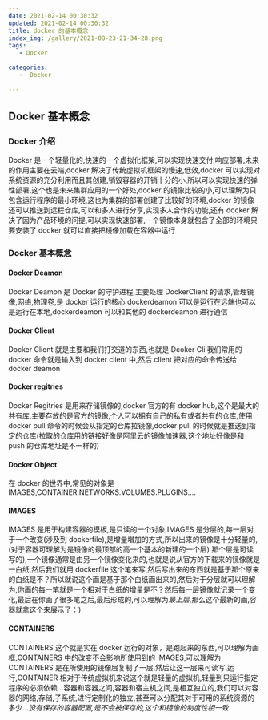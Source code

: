 ```yaml
---
date: 2021-02-14 00:30:32
updated: 2021-02-14 00:30:32
title: docker 的基本概念
index_img: /gallery/2021-08-23-21-34-28.png
tags: 
   - Docker

categories:
   -  Docker

---
```


## Docker 基本概念

### Docker 介绍

Docker 是一个轻量化的,快速的一个虚拟化框架,可以实现快速交付,响应部署,未来的作用主要在云端,docker 解决了传统虚拟机框架的慢速,低效,docker 可以实现对系统资源的充分利用而且其创建,销毁容器的开销十分的小,所以可以实现快速的弹性部署,这个也是未来集群应用的一个好处,docker 的镜像比较的小,可以理解为只包含运行程序的最小环境,这也为集群的部署创建了比较好的环境,docker 的镜像还可以推送到远程仓库,可以和多人进行分享,实现多人合作的功能,还有 docker 解决了因为产品环境的问提,可以实现快速部署,一个镜像本身就包含了全部的环境只要安装了 docker 就可以直接把镜像加载在容器中运行

### Docker 基本概念

#### Docker Deamon

Docker Deamon 是 Docker 的守护进程,主要处理 DockerClient 的请求,管理镜像,网络,物理卷,是 docker 运行的核心 dockerdeamon 可以是运行在远端也可以是运行在本地,dockerdeamon 可以和其他的 dockerdeamon 进行通信

#### Docker Client

Docker Client 就是主要和我们打交道的东西,也就是 Dcoker Cli 我们常用的 docker 命令就是输入到 docker client 中,然后 client 把对应的命令传送给 docker deamon

#### Docker regitries

Docker Regitries 是用来存储镜像的,docker 官方的有 docker hub,这个是最大的共有库,主要存放的是官方的镜像,个人可以拥有自己的私有或者共有的仓库,使用 docker pull 命令的时候会从指定的仓库拉镜像,docker pull 的时候就是推送到指定的仓库(拉取的仓库用的链接好像是阿里云的镜像加速器,这个地址好像是和 push 的仓库地址是不一样的)

#### Docker Object

在 docker 的世界中,常见的对象是 IMAGES,CONTAINER.NETWORKS.VOLUMES.PLUGINS....

#### IMAGES

IMAGES 是用于构建容器的模板,是只读的一个对象,IMAGES 是分层的,每一层对于一个改变(涉及到 dockerfile),是增量增加的方式,所以出来的镜像是十分轻量的,(对于容器可理解为是镜像的最顶部的高一个基本的新建的一个层)
那个层是可读写的),一个镜像通常是由另一个镜像变化来的,也就是说从官方的下载来的镜像就是一白纸,然后我们就用 dockerfile 这个笔来写,然后写出来的东西就是基于那个原来的白纸是不？所以就说这个画是基于那个白纸画出来的,然后对于分层就可以理解为,你画的每一笔就是一个相对于白纸的增量是不？然后每一层镜像就记录一个变化,最后在你画了很多笔之后,最后形成的,可以理解为*最上层*,那么这个最新的画,容器就拿这个来展示了：)

#### CONTAINERS

CONTAINERS 这个就是实在 docker 运行的对象，是跑起来的东西,可以理解为画框,CONTAINERS 中的改变不会影响所使用到的 IMAGES,可以理解为 CONTAINERS 是在所使用的镜像层复制了一层,然后让这一层来可读写,运行,CONTAINER 相对于传统虚拟机来说这个就是轻量的虚拟机,轻量到只运行指定程序的必须依赖...容器和容器之间,容器和宿主机之间,是相互独立的,我们可以对容器的网络,存储,子系统,进行定制化的独立,甚至可以分配其对于可用的系统资源的多少..._没有保存的容器配置,是不会被保存的,这个和镜像的制度性相一致_
